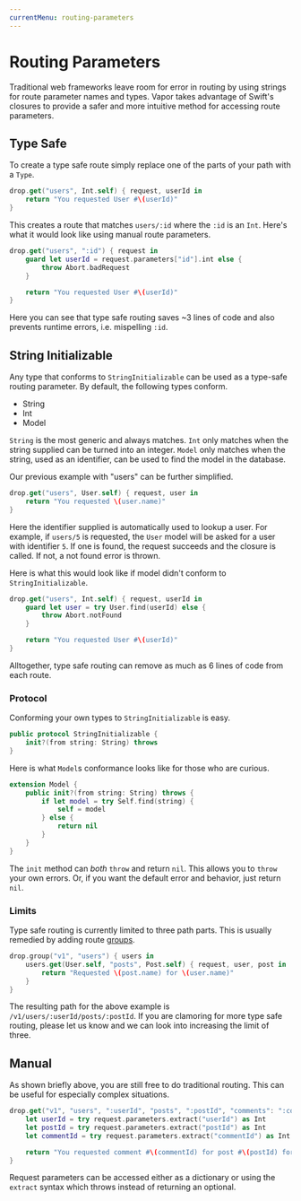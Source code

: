 ```yaml
---
currentMenu: routing-parameters
---
```


# Routing Parameters

Traditional web frameworks leave room for error in routing by using strings for route parameter names and types. Vapor takes advantage of Swift's closures to provide a safer and more intuitive method for accessing route parameters.

## Type Safe

To create a type safe route simply replace one of the parts of your path with a `Type`. 

```swift
drop.get("users", Int.self) { request, userId in
    return "You requested User #\(userId)"
}
```

This creates a route that matches `users/:id` where the `:id` is an `Int`. Here's what it would look like using manual route parameters.

```swift
drop.get("users", ":id") { request in 
	guard let userId = request.parameters["id"].int else {
		throw Abort.badRequest
	}

	return "You requested User #\(userId)"
}
```

Here you can see that type safe routing saves ~3 lines of code and also prevents runtime errors, i.e. mispelling `:id`.

## String Initializable

Any type that conforms to `StringInitializable` can be used as a type-safe routing parameter. By default, the following types conform.

- String
- Int
- Model

`String` is the most generic and always matches. `Int` only matches when the string supplied can be turned into an integer. `Model` only matches when the string, used as an identifier, can be used to find the model in the database. 

Our previous example with "users" can be further simplified.

```swift
drop.get("users", User.self) { request, user in
	return "You requested \(user.name)"
}
```

Here the identifier supplied is automatically used to lookup a user. For example, if `users/5` is requested, the `User` model will be asked for a user with identifier `5`. If one is found, the request succeeds and the closure is called. If not, a not found error is thrown.

Here is what this would look like if model didn't conform to `StringInitializable`.

```swift
drop.get("users", Int.self) { request, userId in
	guard let user = try User.find(userId) else {
		throw Abort.notFound
	}

    return "You requested User #\(userId)"
}
```

Alltogether, type safe routing can remove as much as 6 lines of code from each route.

### Protocol

Conforming your own types to `StringInitializable` is easy.

```swift
public protocol StringInitializable {
    init?(from string: String) throws
}
```

Here is what `Model`s conformance looks like for those who are curious.

```swift
extension Model {
    public init?(from string: String) throws {
        if let model = try Self.find(string) {
            self = model
        } else {
            return nil
        }
    }
}
```

The `init` method can _both_ `throw` and return `nil`. This allows you to `throw` your own errors. Or, if you want the default error and behavior, just return `nil`.

### Limits

Type safe routing is currently limited to three path parts. This is usually remedied by adding route [groups](group.md).

```swift
drop.group("v1", "users") { users in
	users.get(User.self, "posts", Post.self) { request, user, post in
		return "Requested \(post.name) for \(user.name)"
	}
}
```

The resulting path for the above example is `/v1/users/:userId/posts/:postId`. If you are clamoring for more type safe routing, please let us know and we can look into increasing the limit of three.

## Manual

As shown briefly above, you are still free to do traditional routing. This can be useful for especially complex situations.

```swift
drop.get("v1", "users", ":userId", "posts", ":postId", "comments": ":commentId") { request in
	let userId = try request.parameters.extract("userId") as Int
	let postId = try request.parameters.extract("postId") as Int
	let commentId = try request.parameters.extract("commentId") as Int

	return "You requested comment #\(commentId) for post #\(postId) for user #\(userId)"
}
```

Request parameters can be accessed either as a dictionary or using the `extract` syntax which throws instead of returning an optional.
